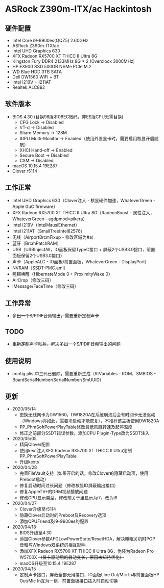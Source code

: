 # ASRock Z390m-ITX/ac Hackintosh

## 硬件配置
- Intel Core i9-9900es(QQZ5) 2.60GHz
- ASRock Z390m-ITX/ac
- Intel UHD Graphics 630
- XFX Radeon RX5700 XT THICC II Ultra 8G
- Kingston Fury DDR4 2133MHz 8G * 2 (Overclock 3000MHz)
- HP EX900 SSD 500GB NVMe PCIe M.2
- WD Blue HDD 3TB SATA
- Dell DW1560 WiFi + BT
- Intel I219V + I211AT
- Realtek ALC892

## 软件版本
- BIOS 4.30 (替换98版本06EC微码，非ES版CPU无需替换)
  - CFG Lock -> Disabled
  - VT-d -> Disabled
  - Share Memory -> 128M
  - IGPU Multi-Monitor -> Enabled（使用外置显卡时，需要启用核显开启随航）
  - XHCI Hand-off -> Enabled
  - Secure Boot -> Disabled
  - CSM -> Disabled
- macOS 10.15.4 19E287
- Clover r5114

## 工作正常
- Intel UHD Graphics 630（Clover注入 - 核显硬件加速，WhateverGreen - Apple GuC firmware）
- XFX Radeon RX5700 XT THICC II Ultra 8G（RadeonBoost - 属性注入，WhateverGreen - agdpmod=pikera）
- Intel I219V（IntelMausiEthernet）
- Intel I211AT（SmallTreeIntel82576）
- 无线（AirportBrcmFixup - 修改区域为#a）
- 蓝牙（BrcmPatchRAM）
- USB（USBInjectAll，IO面板保留TypeC接口 + 屏蔽2个USB3.0接口，前置面板保留2个USB3.0接口）
- 声卡（AppleALC - IO面板/前置面板，WhateverGreen - DisplayPort）
- NVRAM（SSDT-PMC.aml）
- 睡眠唤醒（HibernateMode 0 + ProximityWake 0）
- AirDrop（修改三码）
- iMessage/FaceTime（修改三码）

## 工作异常
- ~~多出一个S/PDIF音频输出，需要重新定制声卡~~

## TODO
- ~~重新定制声卡映射，解决多出一个S/PDIF音频输出的问题~~

## 使用说明
- config.plist中三码已删除，需要重新生成（RtVariables - ROM，SMBIOS - BoardSerialNumber/SerialNumber/SmUUID）

## 更新
- 2020/05/14
  - 更换无线网卡为DW1560，DW1820A在系统崩溃后会有时网卡无法驱动（Windows亦如此，需要冷启动才能恢复），不推荐该主板使用DW1820A
  - PP_PhmSoftPowerPlayTable修改最低风扇转速及起停温度
  - 修正之前部分SSDT错误参数，添加CPU Plugin-Type改为SSDT注入
- 2020/05/05
  - 精简Clover配置
  - 使用kext注入XFX Radeon RX5700 XT THICC II Ultra定制PP_PhmSoftPowerPlayTable
  - 升级kexts
- 2020/04/28
  - 完善FileVault支持（如果开启的话，修改Clover的隐藏启动项，使用Preboot启动）
  - 修复启动时间过长问题（修改核显ID屏蔽输出接口）
  - 修复AppleTV+的DRM视频播放问题
  - 修改CPU显示类型，修改前关于里显示为i7，改为i9
- 2020/04/27
  - Clover升级至r5114
  - 隐藏Clover启动时的Preboot及Recovery选项
  - 添加CPUFriend及i9-9900es的配置
- 2020/04/18
  - BIOS升级至4.30
  - 添加Clover参数AFGLowPowerState/ResetHDA，解决睡眠关机时POP音和与Windows双系统的相互影响
  - 添加XFX Radeon RX5700 XT THICC II Ultra 8G，伪装为Radeon Pro W5700X ~~（显卡驱动后的启动变长，原因未知待优化）~~
  - macOS升级至10.15.4 19E287
- 2020/04/15
  - 定制声卡接口，屏蔽全部无用接口，IO面板Line Out/Mic In与前置面板HP Out/Mic In互为一组，前置面板接口插入时自动切换